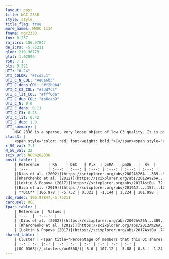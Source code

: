 ```yaml
---
layout: post
title: NGC 2338
style: style
title_flag: true
more_names: MWSC 1114
fname: ngc2338
fov: 0.237
ra_icrs: 106.97847
de_icrs: -5.75211
glon: 219.90779
glat: 1.02096
r50: 7.1
plx: 0.321
UTI: "0.24"
UTI_COLOR: "#fcd5c1"
UTI_C_N_COL: "#e0a6b3"
UTI_C_dens_COL: "#f2b9b4"
UTI_C_C3_COL: "#fdd7c3"
UTI_C_lit_COL: "#fff6da"
UTI_C_dup_COL: "#a6cab9"
UTI_C_N: 0.0
UTI_C_dens: 0.11
UTI_C_C3: 0.25
UTI_C_lit: 0.42
UTI_C_dup: 1.0
UTI_summary: |
    NGC 2338 is a sparse, very loose object of low C3 quality. It is poorly studied in the literature, with no articles listed in the last 6 years. This object shares a very small percentage of members with a later reported entry.<br><br><span style="color: #99180f; font-weight: bold;">Warning: </span>contains less than 25 stars with <i>P>0.5</i> estimated.
class3: |
    <span style="color: red; font-weight: bold;">C</span><span style="color: red; font-weight: bold;">C</span>
r_50_val: 7.1
N_50_val: 22
scix_url: NGC%202338
posit_table: |
    | Reference    | RA    | DEC   | Plx  | pmRA  | pmDE   |  Rv  |
    | :---         | :---: | :---: | :---: | :---: | :---: | :---: |
    |[Dias et al. (2002)](https://scixplorer.org/abs/2002A%26A...389..871D) | 106.946 | -5.72 | -- | -0.43 | 0.27 | -- |
    |[Kharchenko et al. (2012)](https://scixplorer.org/abs/2012A%26A...543A.156K) | 106.95 | -5.717 | -- | -2.0 | 0.37 | -- |
    |[Loktin & Popova (2017)](https://scixplorer.org/abs/2017AstBu..72..257L) | 106.95 | -5.752 | -- | -3.504 | -2.558 | -- |
    |[Bica et al. (2019)](https://scixplorer.org/abs/2019AJ....157...12B) | 106.937 | -5.708 | -- | -- | -- | -- |
    | **UCC** |106.978 | -5.752 | 0.321 | -1.144 | 1.224 | 101.998 | 
cds_radec: 106.97847,-5.75211
carousel: UCC
fpars_table: |
    | Reference |  Values |
    | :---  |  :---:  |
    | [Dias et al. (2002)](https://scixplorer.org/abs/2002A%26A...389..871D) | `E(B-V)=0.48, Dist=1800.0, Age=8.74` |
    | [Kharchenko et al. (2012)](https://scixplorer.org/abs/2012A%26A...543A.156K) | `e_bv=0.312, distance=1671, log_age=8.62` |
    | [Loktin & Popova (2017)](https://scixplorer.org/abs/2017AstBu..72..257L) | `E(B-V)=0.326, Dmod=12.655, logt=8.85` |
shared_table: |
    | Cluster | <span title="Percentage of members that this OC shares with the ones listed">%</span>   | RA   | DEC   | Plx   | pmRA  | pmDE  | Rv | UTI |
    | :-: | :-: |:-: | :-: | :-: | :-: | :-: | :-: | :-: |
    |[OC 0368](/_clusters/oc0368/)| 8.0 | 107.12 | -5.88 | 0.5 | -1.24 | 1.35 | 15.37 |0.37 |
---
```

